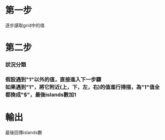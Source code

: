 <h1>第一步</h1>
<a>逐步讀取grid中的值</a>
</br>

<h1>第二步</h1>

<h3>狀況分類<h3>

<a>假設遇到"1"以外的值，直接進入下一步驟</a>
</br>
<a>如果遇到"1"，將它附近(上，下，左，右)的值進行掃描，為"1"值全都換成"$"，最後islands數加1</a>
</br>

<h1>輸出</h1>
<a>最後回傳islands數</a>
